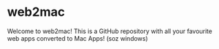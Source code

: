 # web2mac
Welcome to web2mac! This is a GitHub repository with all your favourite web apps converted to Mac Apps! (soz windows)
